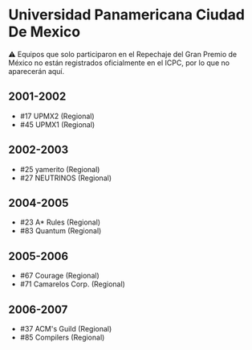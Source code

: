 # Universidad Panamericana Ciudad De Mexico

:warning: Equipos que solo participaron en el Repechaje del Gran Premio de México no están registrados oficialmente en el ICPC, por lo que no aparecerán aquí.

## 2001-2002

- #17 UPMX2 (Regional)
- #45 UPMX1 (Regional)

## 2002-2003

- #25 yamerito (Regional)
- #27 NEUTRINOS (Regional)

## 2004-2005

- #23 A* Rules (Regional)
- #83 Quantum (Regional)

## 2005-2006

- #67 Courage (Regional)
- #71 Camarelos Corp. (Regional)

## 2006-2007

- #37 ACM's Guild (Regional)
- #85 Compilers (Regional)


